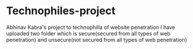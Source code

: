 # Technophiles-project
Abhinav Kabra's project to technophilla of website penetration
I have uploaded two folder which is secure(secured from all types of web penetration) and unsecure(not secured from all types of web penetration)
